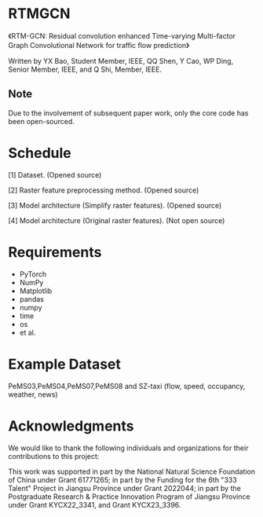 # RTMGCN

《RTM-GCN: Residual convolution enhanced Time-varying Multi-factor Graph Convolutional Network for traffic flow prediction》

Written by YX Bao, Student Member, IEEE, QQ Shen, Y Cao, WP Ding, Senior Member, IEEE, and Q Shi, Member, IEEE.

## Note
Due to the involvement of subsequent paper work, only the core code has been open-sourced.

# Schedule
[1] Dataset. (Opened source)

[2] Raster feature preprocessing method. (Opened source)

[3] Model architecture (Simplify raster features). (Opened source)

[4] Model architecture (Original  raster features). (Not open source)


 # Requirements
  
  * PyTorch
  * NumPy
  * Matplotlib
  * pandas
  * numpy
  * time
  * os
  * et al.
  
 # Example Dataset
 PeMS03,PeMS04,PeMS07,PeMS08 and SZ-taxi (flow, speed, occupancy, weather, news)

# Acknowledgments
We would like to thank the following individuals and organizations for their contributions to this project:

This work was supported in part by the National Natural Science Foundation of China under Grant 61771265; in part by the Funding for the 6th "333 Talent" Project in Jiangsu Province under Grant 2022044; in part by the Postgraduate Research & Practice Innovation Program of Jiangsu Province under Grant KYCX22_3341, and Grant KYCX23_3396.
